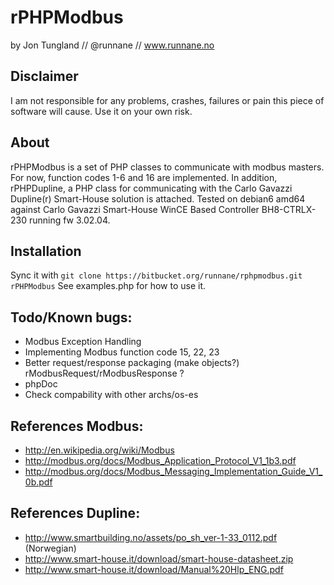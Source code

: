 rPHPModbus
=========
by Jon Tungland // @runnane // www.runnane.no

Disclaimer
-----------

I am not responsible for any problems, crashes, failures or pain this piece of software will cause. Use it on your own risk.

About
-----------
rPHPModbus is a set of PHP classes to communicate with modbus masters. For now, function codes 1-6 and 16 are implemented.
In addition, rPHPDupline, a PHP class for communicating with the Carlo Gavazzi Dupline(r) Smart-House solution is attached.
Tested on debian6 amd64 against Carlo Gavazzi Smart-House WinCE Based Controller BH8-CTRLX-230 running fw 3.02.04.

Installation
-----------
Sync it with ``` git clone https://bitbucket.org/runnane/rphpmodbus.git rPHPModbus ```
See examples.php for how to use it.


Todo/Known bugs:
-----------
* Modbus Exception Handling
* Implementing Modbus function code 15, 22, 23
* Better request/response packaging (make objects?) rModbusRequest/rModbusResponse ?
* phpDoc
* Check compability with other archs/os-es

References Modbus:
-----------
* http://en.wikipedia.org/wiki/Modbus
* http://modbus.org/docs/Modbus_Application_Protocol_V1_1b3.pdf
* http://modbus.org/docs/Modbus_Messaging_Implementation_Guide_V1_0b.pdf

References Dupline:
-----------
* http://www.smartbuilding.no/assets/po_sh_ver-1-33_0112.pdf (Norwegian)
* http://www.smart-house.it/download/smart-house-datasheet.zip
* http://www.smart-house.it/download/Manual%20Hlp_ENG.pdf
